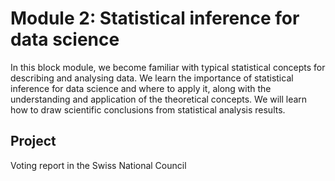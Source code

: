 # Module 2: Statistical inference for data science

In this block module, we become familiar with typical statistical concepts for describing and analysing data. We learn the importance of statistical inference for data science and where to apply it, along with the understanding and application of the theoretical concepts. We will learn how to draw scientific conclusions from statistical analysis results.

## Project
Voting report in the Swiss National Council

